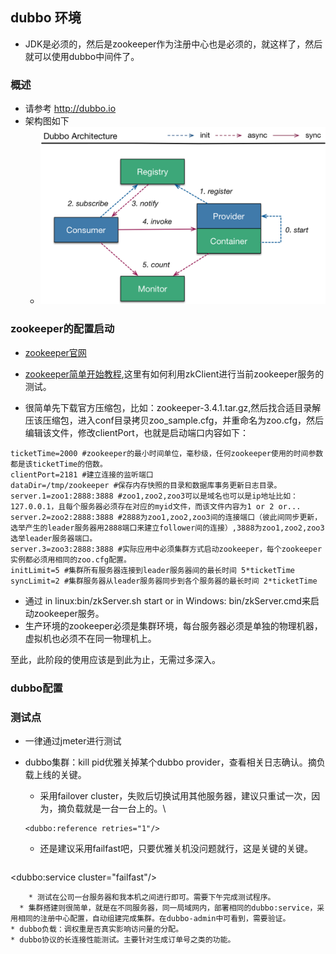 ## dubbo 环境

* JDK是必须的，然后是zookeeper作为注册中心也是必须的，就这样了，然后就可以使用dubbo中间件了。

### 概述

* 请参考 http://dubbo.io
* 架构图如下
  *  ![dubbo-achitecture](images/dubbo-architecture.png)

### zookeeper的配置启动

* [zookeeper官网](https://zookeeper.apache.org/)
* [zookeeper简单开始教程](https://zookeeper.apache.org/doc/current/zookeeperStarted.html),这里有如何利用zkClient进行当前zookeeper服务的测试。

* 很简单先下载官方压缩包，比如：zookeeper-3.4.1.tar.gz,然后找合适目录解压该压缩包，进入conf目录拷贝zoo_sample.cfg，并重命名为zoo.cfg，然后编辑该文件，修改clientPort，也就是启动端口内容如下：

```
ticketTime=2000 #zookeeper的最小时间单位，毫秒级，任何zookeeper使用的时间参数都是该ticketTime的倍数。
clientPort=2181 #建立连接的监听端口
dataDir=/tmp/zookeeper #保存内存快照的目录和数据库事务更新日志目录。
server.1=zoo1:2888:3888 #zoo1,zoo2,zoo3可以是域名也可以是ip地址比如：127.0.0.1，且每个服务器必须存在对应的myid文件，而该文件内容为1 or 2 or...
server.2=zoo2:2888:3888 #2888为zoo1,zoo2,zoo3间的连接端口（彼此间同步更新，选举产生的leader服务器用2888端口来建立follower间的连接）,3888为zoo1,zoo2,zoo3选举leader服务器端口。
server.3=zoo3:2888:3888 #实际应用中必须集群方式启动zookeeper，每个zookeeper实例都必须用相同的zoo.cfg配置。
initLimit=5 #集群所有服务器连接到leader服务器间的最长时间 5*ticketTime
syncLimit=2 #集群服务器从leader服务器同步到各个服务器的最长时间 2*ticketTime

```

* 通过 in linux:bin/zkServer.sh start or in Windows: bin/zkServer.cmd来启动zookeeper服务。
* 生产环境的zookeeper必须是集群环境，每台服务器必须是单独的物理机器，虚拟机也必须不在同一物理机上。

至此，此阶段的使用应该是到此为止，无需过多深入。

### dubbo配置
### 测试点
* 一律通过jmeter进行测试
* dubbo集群：kill pid优雅关掉某个dubbo provider，查看相关日志确认。摘负载上线的关键。
  * 采用failover cluster，失败后切换试用其他服务器，建议只重试一次，因为，摘负载就是一台一台上的。\

   ```
  <dubbo:reference retries="1"/>
   ```
    * 还是建议采用failfast吧，只要优雅关机没问题就行，这是关键的关键。

     ```
<dubbo:service cluster="failfast"/>
```
    * 测试在公司一台服务器和我本机之间进行即可。需要下午完成测试程序。
  * 集群搭建则很简单，就是在不同服务器，同一局域网内，部署相同的dubbo:service，采用相同的注册中心配置，自动组建完成集群。在dubbo-admin中可看到，需要验证。
* dubbo负载：调权重是否真实影响访问量的分配。
* dubbo协议的长连接性能测试。主要针对生成订单号之类的功能。
